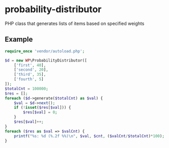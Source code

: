 # probability-distributor
PHP class that generates lists of items based on specified weights

## Example

```php
require_once 'vendor/autoload.php';

$d = new WP\ProbabilityDistributor([
    ['first', 40],
    ['second', 20],
    ['third', 35],
    ['fourth', 5]
]);
$totalCnt = 100000;
$res = [];
foreach ($d->generate($totalCnt) as $val) {
    $val = $d->next();
    if (!isset($res[$val])) {
        $res[$val] = 0;
    }
    $res[$val]++;
}
foreach ($res as $val => $valCnt) {
    printf("%s: %d (%.2f %%)\n", $val, $cnt, ($valCnt/$totalCnt)*100);
}
```
